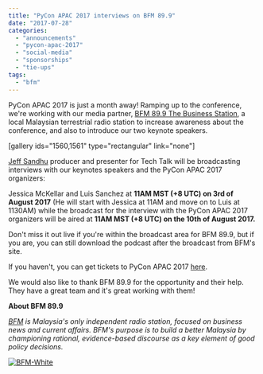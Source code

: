 ```yaml
---
title: "PyCon APAC 2017 interviews on BFM 89.9"
date: "2017-07-28"
categories:
  - "announcements"
  - "pycon-apac-2017"
  - "social-media"
  - "sponsorships"
  - "tie-ups"
tags:
  - "bfm"
---
```


PyCon APAC 2017 is just a month away! Ramping up to the conference, we're working with our media partner, [BFM 89.9 The Business Station](https://www.bfm.my/), a local Malaysian terrestrial radio station to increase awareness about the conference, and also to introduce our two keynote speakers.

\[gallery ids="1560,1561" type="rectangular" link="none"\]

[Jeff Sandhu](https://twitter.com/JeffSandhu) producer and presenter for Tech Talk will be broadcasting interviews with our keynotes speakers and the PyCon APAC 2017 organizers:

Jessica McKellar and Luis Sanchez at **11AM MST (+8 UTC) on 3rd of August 2017** (He will start with Jessica at 11AM and move on to Luis at 1130AM) while the broadcast for the interview with the PyCon APAC 2017 organizers will be aired at **11AM MST (+8 UTC) on the 10th of August 2017.**

Don't miss it out live if you're within the broadcast area for BFM 89.9, but if you are, you can still download the podcast after the broadcast from BFM's site.

If you haven't, you can get tickets to PyCon APAC 2017 [here](http://pycon-apac-2017.peatix.com).

We would also like to thank BFM 89.9 for the opportunity and their help. They have a great team and it's great working with them!

**About BFM 89.9**

_[BFM](https://www.bfm.my/) is Malaysia's only independent radio station, focused on business news and current affairs._ _BFM's purpose is to build a better Malaysia by championing rational, evidence-based discourse as a key element of good policy decisions._

[![BFM-White](/archived-images/bfm-white.png?w=300)](https://www.bfm.my/)
